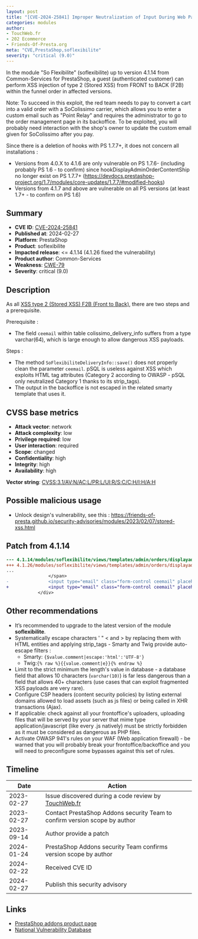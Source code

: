 ```yaml
---
layout: post
title: "[CVE-2024-25841] Improper Neutralization of Input During Web Page Generation in Common-Services - So Flexibilite module for PrestaShop"
categories: modules
author:
- TouchWeb.fr
- 202 Ecommerce
- Friends-Of-Presta.org
meta: "CVE,PrestaShop,soflexibilite"
severity: "critical (9.0)"
---
```


In the module "So Flexibilite" (soflexibilite) up to version 4.1.14 from Common-Services for PrestaShop, a guest (authenticated customer) can perform XSS injection of type 2 (Stored XSS) from FRONT to BACK (F2B) within the funnel order in affected versions.

Note: To succeed in this exploit, the red team needs to pay to convert a cart into a valid order with a SoColissimo carrier, which allows you to enter a custom email such as "Point Relay" and requires the administrator to go to the order management page in its backoffice. To be exploited, you will probably need interaction with the shop's owner to update the custom email given for SoColissimo after you pay.

Since there is a deletion of hooks with PS 1.7.7+, it does not concern all installations : 
- Versions from 4.0.X to 4.1.6 are only vulnerable on PS 1.7.6- (including probably PS 1.6 - to confirm) since hookDisplayAdminOrderContentShip no longer exist on PS 1.7.7+ (https://devdocs.prestashop-project.org/1.7/modules/core-updates/1.7.7/#modified-hooks)
- Versions from 4.1.7 and above are vulnerable on all PS versions (at least 1.7+ - to confirm on PS 1.6)

## Summary

* **CVE ID**: [CVE-2024-25841](https://cve.mitre.org/cgi-bin/cvename.cgi?name=CVE-2024-25841)
* **Published at**: 2024-02-27
* **Platform**: PrestaShop
* **Product**: soflexibilite
* **Impacted release**: <= 4.1.14 (4.1.26 fixed the vulnerability)
* **Product author**: Common-Services
* **Weakness**: [CWE-79](https://cwe.mitre.org/data/definitions/79.html)
* **Severity**: critical (9.0)

## Description


As all [XSS type 2 (Stored XSS) F2B (Front to Back)](https://security.friendsofpresta.org/modules/2023/02/07/stored-xss.html), there are two steps and a prerequisite.

Prerequisite : 
- The field `ceemail` within table colissimo_delivery_info suffers from a type varchar(64), which is large enough to allow dangerous XSS payloads.

Steps : 
- The method `SoFlexibiliteDeliveryInfo::save()` does not properly clean the parameter `ceemail`. pSQL is useless against XSS which exploits HTML tag attributes (Category 2 according to OWASP - pSQL only neutralized Category 1 thanks to its strip_tags).
- The output in the backoffice is not escaped in the related smarty template that uses it.

## CVSS base metrics

* **Attack vector**: network
* **Attack complexity**: low
* **Privilege required**: low
* **User interaction**: required
* **Scope**: changed
* **Confidentiality**: high
* **Integrity**: high
* **Availability**: high

**Vector string**: [CVSS:3.1/AV:N/AC:L/PR:L/UI:R/S:C/C:H/I:H/A:H](https://nvd.nist.gov/vuln-metrics/cvss/v3-calculator?vector=AV:N/AC:L/PR:L/UI:R/S:C/C:H/I:H/A:H)

## Possible malicious usage

* Unlock design's vulnerability, see this : https://friends-of-presta.github.io/security-advisories/modules/2023/02/07/stored-xss.html

## Patch from 4.1.14

```diff
--- 4.1.14/modules/soflexibilite/views/templates/admin/orders/displayadminordercontentship.tpl
+++ 4.1.26/modules/soflexibilite/views/templates/admin/orders/displayadminordercontentship.tpl
...
                </span>
-               <input type="email" class="form-control ceemail" placeholder="{l s='Email' mod='soflexibilite'}" aria-describedby="sf_sumpup_email" value="{$sf_delivery_info->ceemail}">
+               <input type="email" class="form-control ceemail" placeholder="{l s='Email' mod='soflexibilite'}" aria-describedby="sf_sumpup_email" value="{$sf_delivery_info->ceemail|escape:'htmlall':'UTF-8'}">
            </div>
```


## Other recommendations

* It’s recommended to upgrade to the latest version of the module **soflexibilite**.
* Systematically escape characters ' " < and > by replacing them with HTML entities and applying strip_tags - Smarty and Twig provide auto-escape filters :
  - Smarty: `{$value.comment|escape:'html':'UTF-8'}`
  - Twig:`{% raw %}{{value.comment|e}}{% endraw %}`
* Limit to the strict minimum the length's value in database - a database field that allows 10 characters (`varchar(10)`) is far less dangerous than a field that allows 40+ characters (use cases that can exploit fragmented XSS payloads are very rare).
* Configure CSP headers (content security policies) by listing external domains allowed to load assets (such as js files) or being called in XHR transactions (Ajax).
* If applicable: check against all your frontoffice's uploaders, uploading files that will be served by your server that mime type application/javascript (like every .js natively) must be strictly forbidden as it must be considered as dangerous as PHP files.
* Activate OWASP 941's rules on your WAF (Web application firewall) - be warned that you will probably break your frontoffice/backoffice and you will need to preconfigure some bypasses against this set of rules.

## Timeline

| Date | Action |
|--|--|
| 2023-02-27 | Issue discovered during a code review by [TouchWeb.fr](https://www.touchweb.fr) |
| 2023-02-27 | Contact PrestaShop Addons security Team to confirm version scope by author |
| 2023-09-14 | Author provide a patch |
| 2024-01-24 | PrestaShop Addons security Team confirms version scope by author |
| 2024-02-22 | Received CVE ID |
| 2024-02-27 | Publish this security advisory |

## Links

* [PrestaShop addons product page](https://addons.prestashop.com/fr/transporteurs/2704-colissimo-domicile-et-points-de-retrait.html)
* [National Vulnerability Database](https://nvd.nist.gov/vuln/detail/CVE-2024-25841)
